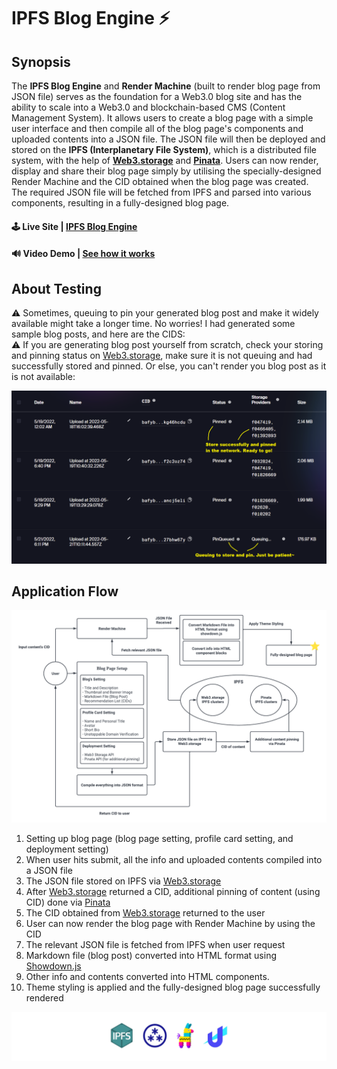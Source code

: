 # IPFS Blog Engine ⚡

## Synopsis

The **IPFS Blog Engine** and **Render Machine** (built to render blog page from JSON file) serves as the foundation for a Web3.0 blog site and has the ability to scale into a Web3.0 and blockchain-based CMS (Content Management System). It allows users to create a blog page with a simple user interface and then compile all of the blog page's components and uploaded contents into a JSON file. The JSON file will then be deployed and stored on the **IPFS (Interplanetary File System)**, which is a distributed file system, with the help of **[Web3.storage](web3.storage)** and **[Pinata](pinata.cloud)**. Users can now render, display and share their blog page simply by utilising the specially-designed Render Machine and the CID obtained when the blog page was created. The required JSON file will be fetched from IPFS and parsed into various components, resulting in a fully-designed blog page. 

#### 🕹️ Live Site | [IPFS Blog Engine](https://ipfs-blog-engine.vercel.app/#/)
#### 🔊 Video Demo | [See how it works]()

## About Testing
⚠️ Sometimes, queuing to pin your generated blog post and make it widely available might take a longer time. No worries! I had generated some sample blog posts, and here are the CIDS:  
⚠️ If you are generating blog post yourself from scratch, check your storing and pinning status on [Web3.storage](web3.storage), make sure it is not queuing and had successfully stored and pinned. Or else, you can't render you blog post as it is not available:

<img src="storing-and-pinning-status.png" width="800"></img>

## Application Flow

![application-flow-diagram](application-flow-diagram.png) 
1. Setting up blog page (blog page setting, profile card setting, and deployment setting)
2. When user hits submit, all the info and uploaded contents compiled into a JSON file
3. The JSON file stored on IPFS via [Web3.storage](web3.storage)
4. After [Web3.storage](web3.storage) returned a CID, additional pinning of content (using CID) done via [Pinata](pinata.cloud)
5. The CID obtained from [Web3.storage](web3.storage) returned to the user
5. User can now render the blog page with Render Machine by using the CID
6. The relevant JSON file is fetched from IPFS when user request
7. Markdown file (blog post) converted into HTML format using [Showdown.js](https://github.com/showdownjs/showdown)
8. Other info and contents converted into HTML components.
9. Theme styling is applied and the fully-designed blog page successfully rendered  

![footer](repo-footer.png)

